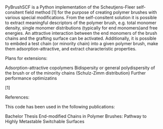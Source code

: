PyBrushSCF is a Python implementation of the Scheutjens-Fleer self-consitent field method [1] for the purpose of creating polymer brushes with various special modifications.
From the self-consitent solution it is possible to extract meaningful descriptors of the polymer brush, e.g. total monomer density, single monomer distributions (typically for end monomers)and free energies. An attractive interaction between the end monomers of the brush chains and the grafting surface can be activated. Additionally, it is possible to embded a test chain (or minority chain) into a given polymer brush, make them adsorption-attractive, and extract characteristic properties.

Plans for extensions:

Adsorption-attractive copolymers
Bidispersity or general polydispersity of the brush or of the minority chains (Schulz-Zimm distribution)
Further performance optimizatins

[1]

References:

This code has been used in the following publications:

Bachelor Thesis
End-modified Chains in Polymer Brushes: Pathway to Highly Metastable Switchable Surfaces
